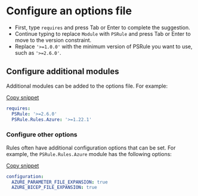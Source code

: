 # Configure an options file

- First, type `requires` and press Tab or Enter to complete the suggestion.
- Continue typing to replace `Module` with `PSRule` and press Tab or Enter to move to the version constraint.
- Replace `'>=1.0.0'` with the minimum version of PSRule you want to use, such as `'>=2.6.0'`.

## Configure additional modules

Additional modules can be added to the options file.
For example:

[Copy snippet](command:PSRule.walkthroughCopySnippet?%7B%22snippet%22%3A%2201_requiresModules%22%7D)

```yaml
requires:
  PSRule: '>=2.6.0'
  PSRule.Rules.Azure: '>=1.22.1'
```

### Configure other options

Rules often have additional configuration options that can be set.
For example, the `PSRule.Rules.Azure` module has the following options:

[Copy snippet](command:PSRule.walkthroughCopySnippet?%7B%22snippet%22%3A%2201_configureAzure%22%7D)

```yaml
configuration:
  AZURE_PARAMETER_FILE_EXPANSION: true
  AZURE_BICEP_FILE_EXPANSION: true
```
